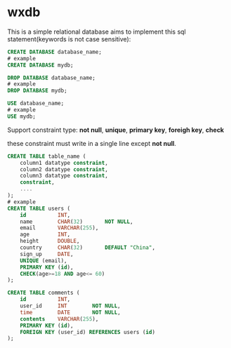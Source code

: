# wxdb

This is a simple relational database aims to implement this sql statement(keywords is not case sensitive):

```sql
CREATE DATABASE database_name;
# example
CREATE DATABASE mydb;
```

```sql
DROP DATABASE database_name;
# example
DROP DATABASE mydb;
```

```sql
USE database_name;
# example
USE mydb;
```

Support constraint type: **not null**, **unique**, **primary key**, **foreigh key**, **check** 

these constraint must write in a single line except **not null**.

```sql
CREATE TABLE table_name (
    column1 datatype constraint,
    column2 datatype constraint,
    column3 datatype constraint,
    constraint,
    ....
);
# example
CREATE TABLE users (
    id          INT,            
    name        CHAR(32)       NOT NULL,
    email       VARCHAR(255),
    age         INT,
    height      DOUBLE,
    country     CHAR(32)       DEFAULT "China",
    sign_up     DATE,
    UNIQUE (email),
    PRIMARY KEY (id),
    CHECK(age>=18 AND age<= 60)
);

CREATE TABLE comments (
    id          INT,
    user_id     INT        NOT NULL, 
    time        DATE       NOT NULL,
    contents    VARCHAR(255),
    PRIMARY KEY (id),
    FOREIGN KEY (user_id) REFERENCES users (id)
);
```

